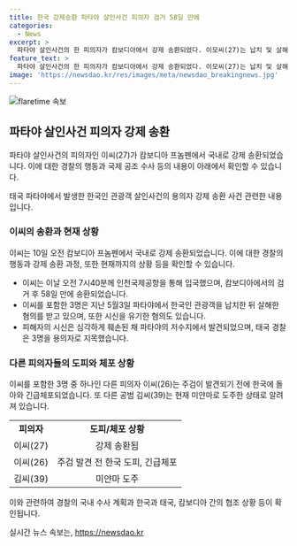 ```yaml
---
title: 한국 강제송환 파타야 살인사건 피의자 검거 58일 만에
categories:
  - News
excerpt: >
  파타야 살인사건의 한 피의자가 캄보디아에서 강제 송환되었다. 이모씨(27)는 납치 및 살해 혐의로 지목된 3명 중 한 명으로, 파타야에서 한국인 관광객을 납치하고 살해한 혐의를 받는다. 현지 경찰 및 국제 협조를 통해 다른 피의자들을 추적 중이며, 미얀마로 도주한 김씨를 포함해 남은 용의자들을 수사 중이다. 이씨가 빠르게 송환됨에 따라 경찰은 수사에 집중할 계획이며, 태국 및 캄보디아 당국과의 협의를 통해 이를 성취했다.
feature_text: >
  파타야 살인사건의 한 피의자가 캄보디아에서 강제 송환되었다. 이모씨(27)는 납치 및 살해 혐의로 지목된 3명 중 한 명으로, 파타야에서 한국인 관광객을 납치하고 살해한 혐의를 받는다. 현지 경찰 및 국제 협조를 통해 다른 피의자들을 추적 중이며, 미얀마로 도주한 김씨를 포함해 남은 용의자들을 수사 중이다. 이씨가 빠르게 송환됨에 따라 경찰은 수사에 집중할 계획이며, 태국 및 캄보디아 당국과의 협의를 통해 이를 성취했다.
image: 'https://newsdao.kr/res/images/meta/newsdao_breakingnews.jpg'
---
```


<p><img src="https://newsdao.kr/res/images/meta/newsdao_breakingnews.jpg" alt="flaretime 속보" /></p>

<h2 data-ke-size="size26">파타야 살인사건 피의자 강제 송환</h2>

<p>파타야 살인사건의 피의자인 이씨(27)가 캄보디아 프놈펜에서 국내로 강제 송환되었습니다. 이에 대한 경찰의 행동과 국제 공조 수사 등의 내용이 아래에서 확인할 수 있습니다.</p>

<p data-ke-size="size16">태국 파타야에서 발생한 한국인 관광객 살인사건의 용의자 강제 송환 사건 관련한 내용입니다.</p>

<h3>이씨의 송환과 현재 상황</h3>

<p>이씨는 10일 오전 캄보디아 프놈펜에서 국내로 강제 송환되었습니다. 이에 대한 경찰의 행동과 강제 송환 과정, 또한 현재까지의 상황 등을 확인할 수 있습니다.</p>

<ul>
  <li>이씨는 이날 오전 7시40분께 인천국제공항을 통해 입국했으며, 캄보디아에서의 검거 후 58일 만에 송환되었습니다.</li>
  <li>이씨를 포함한 3명은 지난 5월3일 파타야에서 한국인 관광객을 납치한 뒤 살해한 혐의를 받고 있으며, 또한 시신을 유기한 혐의도 있습니다.</li>
  <li>피해자의 시신은 심각하게 훼손된 채 파타야의 저수지에서 발견되었으며, 태국 경찰은 3명을 용의자로 지목했습니다.</li>
</ul>

<h3>다른 피의자들의 도피와 체포 상황</h3>

<p>이씨를 포함한 3명 중 하나인 다른 피의자 이씨(26)는 주검이 발견되기 전에 한국에 돌아와 긴급체포되었습니다. 또 다른 공범 김씨(39)는 현재 미얀마로 도주한 상태로 알려져 있습니다.</p>

<table>
  <tr>
    <td style="text-align: center; height: 17px;"><b>피의자</b></td>
    <td style="text-align: center; height: 17px;"><b>도피/체포 상황</b></td>
  </tr>
  <tr>
    <td style="text-align: center; height: 17px;">이씨(27)</td>
    <td style="text-align: center; height: 17px;">강제 송환됨</td>
  </tr>
  <tr>
    <td style="text-align: center; height: 17px;">이씨(26)</td>
    <td style="text-align: center; height: 17px;">주검 발견 전 한국 도피, 긴급체포</td>
  </tr>
  <tr>
    <td style="text-align: center; height: 17px;">김씨(39)</td>
    <td style="text-align: center; height: 17px;">미얀마 도주</td>
  </tr>
</table>

<p>이와 관련하여 경찰의 국내 수사 계획과 한국과 태국, 캄보디아 간의 협조 상황 등이 확인됩니다.</p>
실시간 뉴스 속보는, <a href="https://newsdao.kr" rel="dofollow">https://newsdao.kr</a>


